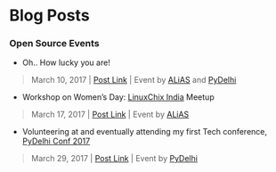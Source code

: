 # Blog Posts

### Open Source Events

* Oh.. How lucky you are!
> March 10, 2017 | [Post Link](https://wp.me/p8JFpT-1K) | Event by [ALiAS](http://asetlias.in) and [PyDelhi](https://pydelhi.org/)

* Workshop on Women’s Day: [LinuxChix India](http://india.linuxchix.org/) Meetup
> March 17, 2017 | [Post Link](https://wp.me/p8JFpT-d) | Event by [ALiAS](http://asetlias.in) 

* Volunteering at and eventually attending my first Tech conference, [PyDelhi Conf 2017](https://conference.pydelhi.org)
> March 29, 2017 | [Post Link](https://wp.me/p8JFpT-1H) | Event by [PyDelhi](https://pydelhi.org/)



